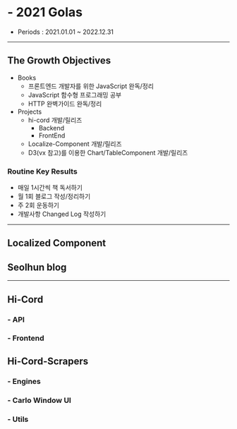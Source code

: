 # - 2021 Golas

- Periods : 2021.01.01 ~ 2022.12.31

---

## The Growth Objectives

- Books
  - 프론트엔드 개발자를 위한 JavaScript 완독/정리
  - JavaScript 함수형 프로그래밍 공부
  - HTTP 완벽가이드 완독/정리
- Projects
  - hi-cord 개발/릴리즈
    - Backend
    - FrontEnd
  - Localize-Component 개발/릴리즈
  - D3(vx 참고)를 이용한 Chart/TableComponent 개발/릴리즈

### Routine Key Results

- 매일 1시간씩 책 독서하기
- 월 1회 블로그 작성/정리하기
- 주 2회 운동하기
- 개발사항 Changed Log 작성하기

---

## Localized Component

## Seolhun blog

---

## Hi-Cord

### - API

### - Frontend

## Hi-Cord-Scrapers

### - Engines

### - Carlo Window UI

### - Utils
